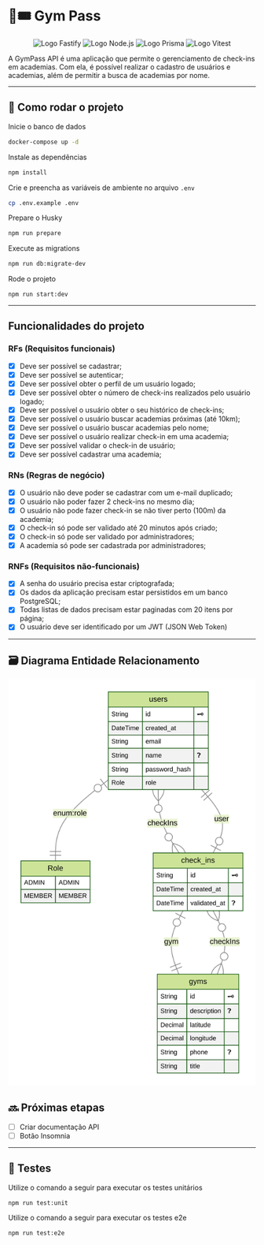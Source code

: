 # 💪🎟️ Gym Pass


<p align="center">
  <img src="https://img.shields.io/static/v1?logo=Fastify&logoColor=000000&label=Fastify&message=Fastify&color=000000" alt="Logo Fastify" />
  <img src="https://img.shields.io/static/v1?logo=Node.js&logoColor=339933&label=Node.js&message=Node.js&color=339933" alt="Logo Node.js" />
  <img src="https://img.shields.io/static/v1?logo=Prisma&logoColor=2D3748&label=Prisma&message=Prisma&color=2D3748" alt="Logo Prisma" />
  <img src="https://img.shields.io/static/v1?logo=Vitest&logoColor=6E9F18&label=Vitest&message=Vitest&color=6E9F18" alt="Logo Vitest" />
</p>

A GymPass API é uma aplicação que permite o gerenciamento de check-ins em academias. Com ela, é possível realizar o cadastro de usuários e academias, além de permitir a busca de academias por nome.

---

## 🧭 Como rodar o projeto

Inicie o banco de dados

```bash
docker-compose up -d
```

Instale as dependências

```bash
npm install
```

Crie e preencha as variáveis de ambiente no arquivo `.env`

```bash
cp .env.example .env
```

Prepare o Husky

```bash
npm run prepare
```

Execute as migrations

```bash
npm run db:migrate-dev
```

Rode o projeto

```bash
npm run start:dev
```

---

## Funcionalidades do projeto

### RFs (Requisitos funcionais)

- [x] Deve ser possível se cadastrar;
- [x] Deve ser possível se autenticar;
- [x] Deve ser possível obter o perfil de um usuário logado;
- [x] Deve ser possível obter o número de check-ins realizados pelo usuário logado;
- [x] Deve ser possível o usuário obter o seu histórico de check-ins;
- [x] Deve ser possível o usuário buscar academias próximas (até 10km);
- [x] Deve ser possível o usuário buscar academias pelo nome;
- [x] Deve ser possível o usuário realizar check-in em uma academia;
- [x] Deve ser possível validar o check-in de usuário;
- [x] Deve ser possível cadastrar uma academia;

### RNs (Regras de negócio)

- [x] O usuário não deve poder se cadastrar com um e-mail duplicado;
- [x] O usuário não poder fazer 2 check-ins no mesmo dia;
- [x] O usuário não pode fazer check-in se não tiver perto (100m) da academia;
- [x] O check-in só pode ser validado até 20 minutos após criado;
- [x] O check-in só pode ser validado por administradores;
- [x] A academia só pode ser cadastrada por administradores;

### RNFs (Requisitos não-funcionais)

- [x] A senha do usuário precisa estar criptografada;
- [x] Os dados da aplicação precisam estar persistidos em um banco PostgreSQL;
- [x] Todas listas de dados precisam estar paginadas com 20 itens por página;
- [x] O usuário deve ser identificado por um JWT (JSON Web Token)

---

## 🗃️ Diagrama Entidade Relacionamento

![](./prisma/ERD.svg)

## 🔜 Próximas etapas

- [ ] Criar documentação API
- [ ] Botão Insomnia

---

## 🧪 Testes

Utilize o comando a seguir para executar os testes unitários

```bash
npm run test:unit
```

Utilize o comando a seguir para executar os testes e2e

```bash
npm run test:e2e
```
